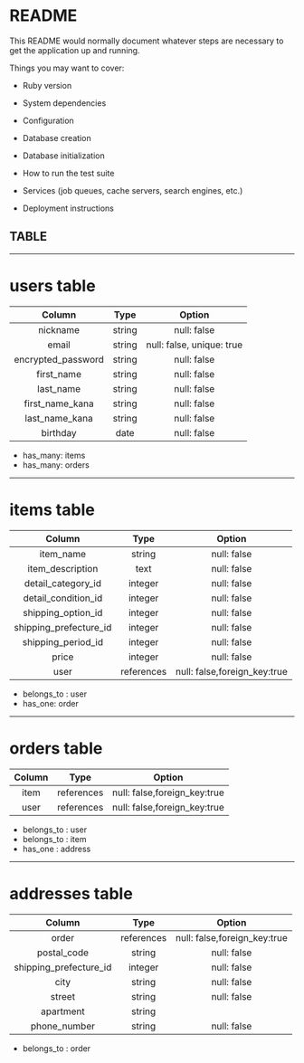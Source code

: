 # README

This README would normally document whatever steps are necessary to get the
application up and running.

Things you may want to cover:

* Ruby version

* System dependencies

* Configuration

* Database creation

* Database initialization

* How to run the test suite

* Services (job queues, cache servers, search engines, etc.)

* Deployment instructions


## TABLE 
----
# users table   
|Column|Type|Option|   
| :--: | :--: | :--: |   
| nickname| string | null: false |
| email | string | null: false, unique: true |   
| encrypted_password | string | null: false |   
| first_name | string | null: false |   
| last_name | string | null: false |    
| first_name_kana | string | null: false |   
| last_name_kana | string | null: false |   
| birthday | date | null: false |   

 + has_many: items
 + has_many: orders
---

# items table   
|Column|Type|Option|   
| :--: | :--: | :--: |   
| item_name | string | null: false |
| item_description | text | null: false |   
| detail_category_id | integer | null: false |   
| detail_condition_id | integer | null: false |   
| shipping_option_id | integer | null: false |   
| shipping_prefecture_id | integer | null: false |   
| shipping_period_id | integer | null: false |  
| price | integer | null: false |   
| user | references | null: false,foreign_key:true  |   

+ belongs_to : user
+ has_one: order
---

# orders table   
|Column|Type|Option|   
| :--: | :--: | :--: |   
| item | references | null: false,foreign_key:true |
| user | references | null: false,foreign_key:true |   

+ belongs_to : user
+ belongs_to : item
+ has_one : address
---

# addresses table
|Column|Type|Option|   
| :--: | :--: | :--: |   
| order | references | null: false,foreign_key:true |   
| postal_code | string | null: false |   
| shipping_prefecture_id | integer | null: false |
| city | string | null: false | 
| street | string | null: false | 
| apartment | string |
| phone_number | string | null: false | 

+ belongs_to : order 
  



 